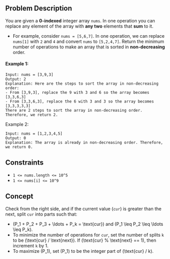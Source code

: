 ## Problem Description

You are given a **0-indexed** integer array `nums`. In one operation you can replace any element of the array with **any two** elements that **sum** to it.

* For example, consider `nums = [5,6,7]`. In one operation, we can replace `nums[1]` with `2` and `4` and convert `nums` to `[5,2,4,7]`.
Return the minimum number of operations to make an array that is sorted in **non-decreasing** order.

#### Example 1:
```plaintext
Input: nums = [3,9,3]
Output: 2
Explanation: Here are the steps to sort the array in non-decreasing order:
- From [3,9,3], replace the 9 with 3 and 6 so the array becomes [3,3,6,3]
- From [3,3,6,3], replace the 6 with 3 and 3 so the array becomes [3,3,3,3,3]
There are 2 steps to sort the array in non-decreasing order. Therefore, we return 2.
```
Example 2:
```plaintext
Input: nums = [1,2,3,4,5]
Output: 0
Explanation: The array is already in non-decreasing order. Therefore, we return 0. 
```

## Constraints

- `1 <= nums.length <= 10^5`
- `1 <= nums[i] <= 10^9`

## Concept
Check from the right side, and if the current value (`cur`) is greater than the next, split `cur` into parts such that:
- \(P_1 + P_2 + P_3 + \ldots + P_k = \text{cur}\) and \(P_1 \leq P_2 \leq \ldots \leq P_k\).
- To minimize the number of operations for `cur`, set the number of splits `k` to be \(\text{cur} / \text{next}\). If \(\text{cur} \% \text{next} == 1\), then increment `k` by 1.
- To maximize \(P_1\), set \(P_1\) to be the integer part of \(\text{cur} / k\).
